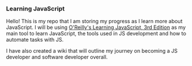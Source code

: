 ### Learning JavaScript

Hello!  This is my repo that I am storing my progress as I learn more about JavaScript.  I will be using [O'Reilly's Learning JavaScript, 3rd Edition](http://shop.oreilly.com/product/0636920035534.do) as my main tool to learn JavaScript, the tools used in JS development and how to automate tasks with JS.  

I have also created a wiki that will outline my journey on becoming a JS developer and software developer overall.

